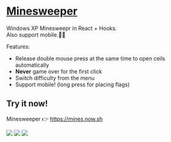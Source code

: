 # [Minesweeper](https://mines.now.sh)

Windows XP Minesweepr in React + Hooks.  
Also support mobile.📱🎉

Features:

- Release double mouse press at the same time to open ceils automatically
- **Never** game over for the first click
- Switch difficulty from the menu
- Support mobile! (long press for placing flags)

## Try it now!

Minesweeper 👉 https://mines.now.sh

![](https://i.imgur.com/EoSzjCx.png)
![](https://i.imgur.com/ryy5BiC.png)
![](https://i.imgur.com/IdEUMu8.png)
